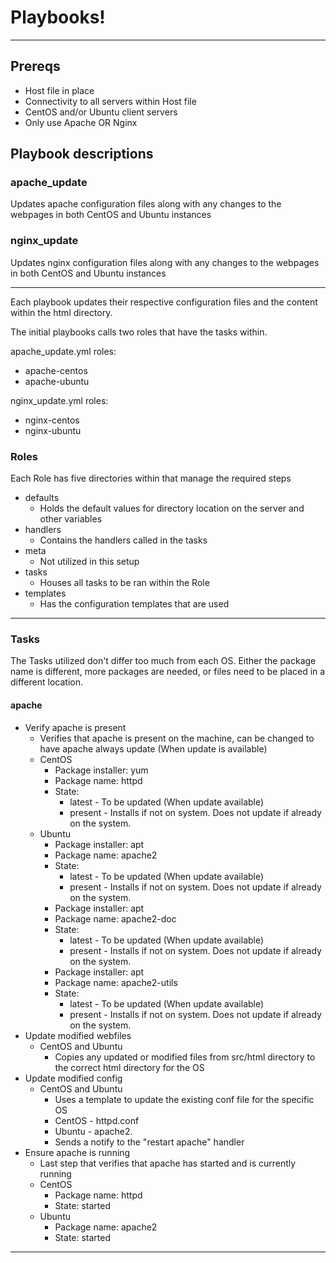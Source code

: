 # Playbooks!

---

## Prereqs

* Host file in place
* Connectivity to all servers within Host file
* CentOS and/or Ubuntu client servers
* Only use Apache OR Nginx

## Playbook descriptions

### apache_update
Updates apache configuration files along with any changes to the webpages in both CentOS and Ubuntu instances

### nginx_update
Updates nginx configuration files along with any changes to the webpages in both CentOS and Ubuntu instances

---

Each playbook updates their respective configuration files and the content within the html directory.

The initial playbooks calls two roles that have the tasks within.

apache_update.yml roles:
* apache-centos
* apache-ubuntu

nginx_update.yml roles:
* nginx-centos
* nginx-ubuntu

### Roles

Each Role has five directories within that manage the required steps

* defaults
  * Holds the default values for directory location on the server and other variables
* handlers
  * Contains the handlers called in the tasks
* meta
  * Not utilized in this setup
* tasks
  * Houses all tasks to be ran within the Role
* templates
  * Has the configuration templates that are used

---

### Tasks

The Tasks utilized don't differ too much from each OS. Either the package name is different, more packages are needed, or files need to be placed in a different location.

#### apache

* Verify apache is present
  * Verifies that apache is present on the machine, can be changed to have apache always update (When update is available)
  * CentOS
    * Package installer: yum
    * Package name: httpd
	* State:
      * latest - To be updated (When update available)
	  * present - Installs if not on system. Does not update if already on the system.
  * Ubuntu
    * Package installer: apt
    * Package name: apache2
	* State:
      * latest - To be updated (When update available)
	  * present - Installs if not on system. Does not update if already on the system.
    * Package installer: apt
	* Package name: apache2-doc
	* State:
      * latest - To be updated (When update available)
	  * present - Installs if not on system. Does not update if already on the system.
    * Package installer: apt
	* Package name: apache2-utils
	* State:
      * latest - To be updated (When update available)
	  * present - Installs if not on system. Does not update if already on the system.
* Update modified webfiles
  * CentOS and Ubuntu
    * Copies any updated or modified files from src/html directory to the correct html directory for the OS
* Update modified config
  * CentOS and Ubuntu
    * Uses a template to update the existing conf file for the specific OS
	* CentOS - httpd.conf
	* Ubuntu - apache2.
	* Sends a notify to the "restart apache" handler
* Ensure apache is running
  * Last step that verifies that apache has started and is currently running
  * CentOS
    * Package name: httpd
	* State: started
  * Ubuntu
    * Package name: apache2
    * State: started

---
